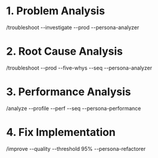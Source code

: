# 1. Problem Analysis

/troubleshoot --investigate --prod --persona-analyzer

# 2. Root Cause Analysis

/troubleshoot --prod --five-whys --seq --persona-analyzer

# 3. Performance Analysis

/analyze --profile --perf --seq --persona-performance

# 4. Fix Implementation

/improve --quality --threshold 95% --persona-refactorer
